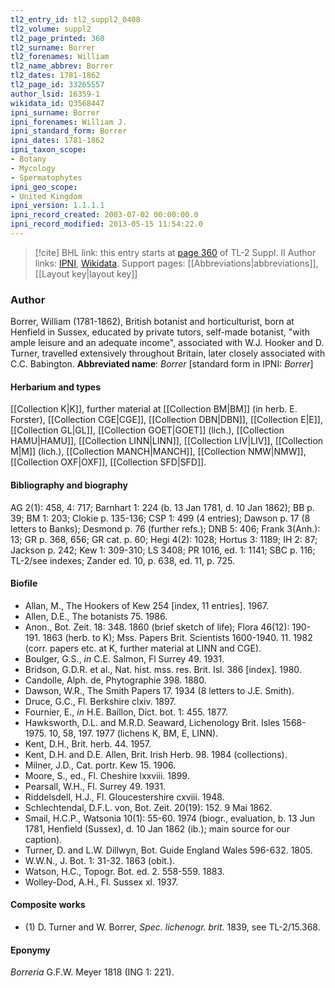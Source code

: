 ```yaml
---
tl2_entry_id: tl2_suppl2_0408
tl2_volume: suppl2
tl2_page_printed: 360
tl2_surname: Borrer
tl2_forenames: William
tl2_name_abbrev: Borrer
tl2_dates: 1781-1862
tl2_page_id: 33265557
author_lsid: 16359-1
wikidata_id: Q3568447
ipni_surname: Borrer
ipni_forenames: William J.
ipni_standard_form: Borrer
ipni_dates: 1781-1862
ipni_taxon_scope: 
- Botany
- Mycology
- Spermatophytes
ipni_geo_scope: 
- United Kingdom
ipni_version: 1.1.1.1
ipni_record_created: 2003-07-02 00:00:00.0
ipni_record_modified: 2013-05-15 11:54:22.0
---
```


> [!cite] BHL link: this entry starts at [page 360](https://www.biodiversitylibrary.org/page/33265557) of TL-2 Suppl. II
> Author links: [IPNI](https://www.ipni.org/a/16359-1), [Wikidata](https://www.wikidata.org/wiki/Q3568447). Support pages: [[Abbreviations|abbreviations]], [[Layout key|layout key]]

### Author

Borrer, William (1781-1862), British botanist and horticulturist, born at Henfield in Sussex, educated by private tutors, self-made botanist, "with ample leisure and an adequate income", associated with W.J. Hooker and D. Turner, travelled extensively throughout Britain, later closely associated with C.C. Babington. 
**Abbreviated name**: *Borrer* \[standard form in IPNI: *Borrer*\]

#### Herbarium and types

[[Collection K|K]], further material at [[Collection BM|BM]] (in herb. E. Forster), [[Collection CGE|CGE]], [[Collection DBN|DBN]], [[Collection E|E]], [[Collection GL|GL]], [[Collection GOET|GOET]] (lich.), [[Collection HAMU|HAMU]], [[Collection LINN|LINN]], [[Collection LIV|LIV]], [[Collection M|M]] (lich.), [[Collection MANCH|MANCH]], [[Collection NMW|NMW]], [[Collection OXF|OXF]], [[Collection SFD|SFD]].

#### Bibliography and biography

AG 2(1): 458, 4: 717; Barnhart 1: 224 (b. 13 Jan 1781, d. 10 Jan 1862); BB p. 39; BM 1: 203; Clokie p. 135-136; CSP 1: 499 (4 entries); Dawson p. 17 (8 letters to Banks); Desmond p. 76 (further refs.); DNB 5: 406; Frank 3(Anh.): 13; GR p. 368, 656; GR cat. p. 60; Hegi 4(2): 1028; Hortus 3: 1189; IH 2: 87; Jackson p. 242; Kew 1: 309-310; LS 3408; PR 1016, ed. 1: 1141; SBC p. 116; TL-2/see indexes; Zander ed. 10, p. 638, ed. 11, p. 725.

#### Biofile

- Allan, M., The Hookers of Kew 254 \[index, 11 entries\]. 1967.
- Allen, D.E., The botanists 75. 1986.
- Anon., Bot. Zeit. 18: 348. 1860 (brief sketch of life); Flora 46(12): 190-191. 1863 (herb. to K); Mss. Papers Brit. Scientists 1600-1940. 11. 1982 (corr. papers etc. at K, further material at LINN and CGE).
- Boulger, G.S., *in* C.E. Salmon, Fl Surrey 49. 1931.
- Bridson, G.D.R. et al., Nat. hist. mss. res. Brit. Isl. 386 \[index\]. 1980.
- Candolle, Alph. de, Phytographie 398. 1880.
- Dawson, W.R., The Smith Papers 17. 1934 (8 letters to J.E. Smith).
- Druce, G.C., Fl. Berkshire clxiv. 1897.
- Fournier, E., *in* H.E. Baillon, Dict. bot. 1: 455. 1877.
- Hawksworth, D.L. and M.R.D. Seaward, Lichenology Brit. Isles 1568-1975. 10, 58, 197. 1977 (lichens K, BM, E, LINN).
- Kent, D.H., Brit. herb. 44. 1957.
- Kent, D.H. and D.E. Allen, Brit. Irish Herb. 98. 1984 (collections).
- Milner, J.D., Cat. portr. Kew 15. 1906.
- Moore, S., ed., Fl. Cheshire lxxviii. 1899.
- Pearsall, W.H., Fl. Surrey 49. 1931.
- Riddelsdell, H.J., Fl. Gloucestershire cxviii. 1948.
- Schlechtendal, D.F.L. von, Bot. Zeit. 20(19): 152. 9 Mai 1862.
- Smail, H.C.P., Watsonia 10(1): 55-60. 1974 (biogr., evaluation, b. 13 Jun 1781, Henfield (Sussex), d. 10 Jan 1862 (ib.); main source for our caption).
- Turner, D. and L.W. Dillwyn, Bot. Guide England Wales 596-632. 1805.
- W.W.N., J. Bot. 1: 31-32. 1863 (obit.).
- Watson, H.C., Topogr. Bot. ed. 2. 558-559. 1883.
- Wolley-Dod, A.H., Fl. Sussex xl. 1937.

#### Composite works

- (1) D. Turner and W. Borrer, *Spec. lichenogr. brit.* 1839, see TL-2/15.368.

#### Eponymy

*Borreria* G.F.W. Meyer 1818 (ING 1: 221).

